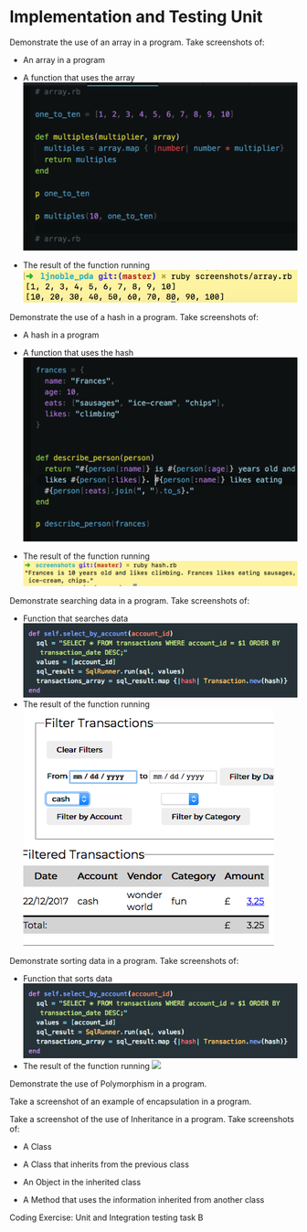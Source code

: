 # Implementation and Testing Unit

Demonstrate the use of an array in a program. Take screenshots of:

- An array in a program
- A function that uses the array
  ![](../screenshots/array_in_program.png)

- The result of the function running
  ![](../screenshots/array_result_of_function.png)



Demonstrate the use of a hash in a program. Take screenshots of:

- A hash in a program
- A function that uses the hash
  ![](../screenshots/hash_function.png)

- The result of the function running
  ![](../screenshots/hash_function_output.png)

Demonstrate searching data in a program. Take screenshots of:
- Function that searches data
  ![](../screenshots/sorted_data_transactions_function.png)
- The result of the function running
  ![](../screenshots/search_for_cash_output.png)


Demonstrate sorting data in a program. Take screenshots of:

- Function that sorts data
  ![](../screenshots/sorted_data_transactions_function.png)
- The result of the function running
  ![](sorted_transactions_output.png)

Demonstrate the use of Polymorphism in a program.


Take a screenshot of an example of encapsulation in a program.

Take a screenshot of the use of Inheritance in a program. Take screenshots of:

- A Class

- A Class that inherits from the previous class

- An Object in the inherited class

- A Method that uses the information inherited from another class


Coding Exercise: Unit and Integration testing task B
